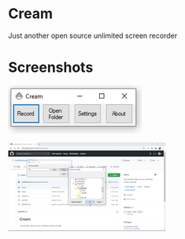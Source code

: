 # Cream
Just another open source unlimited screen recorder

# Screenshots

![This is what Cream looks like](https://github.com/maifeeulasad/Cream/blob/master/Snaps/Cream.PNG)

![Is it smooth enough?](https://github.com/maifeeulasad/Cream/blob/master/Snaps/cream.gif)
